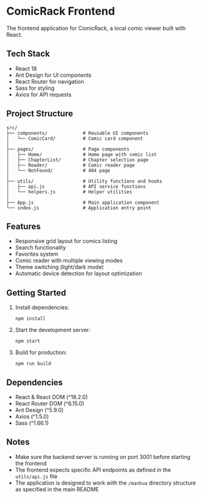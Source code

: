 # ComicRack Frontend

The frontend application for ComicRack, a local comic viewer built with React.

## Tech Stack

- React 18
- Ant Design for UI components
- React Router for navigation
- Sass for styling
- Axios for API requests

## Project Structure

```
src/
├── components/             # Reusable UI components
│   └── ComicCard/          # Comic card component 
│
├── pages/                  # Page components
│   ├── Home/               # Home page with comic list
│   ├── ChapterList/        # Chapter selection page
│   ├── Reader/             # Comic reader page
│   └── NotFound/           # 404 page
│
├── utils/                  # Utility functions and hooks
│   ├── api.js              # API service functions
│   └── helpers.js          # Helper utilities
│
├── App.js                  # Main application component
└── index.js                # Application entry point
```

## Features

- Responsive grid layout for comics listing
- Search functionality
- Favorites system
- Comic reader with multiple viewing modes
- Theme switching (light/dark mode)
- Automatic device detection for layout optimization

## Getting Started

1. Install dependencies:
   ```
   npm install
   ```

2. Start the development server:
   ```
   npm start
   ```

3. Build for production:
   ```
   npm run build
   ```

## Dependencies

- React & React DOM (^18.2.0)
- React Router DOM (^6.15.0)
- Ant Design (^5.9.0)
- Axios (^1.5.0)
- Sass (^1.66.1)

## Notes

- Make sure the backend server is running on port 3001 before starting the frontend
- The frontend expects specific API endpoints as defined in the `utils/api.js` file
- The application is designed to work with the `/manhua` directory structure as specified in the main README 